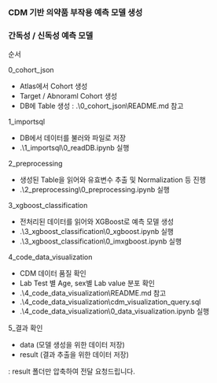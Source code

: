 ### CDM 기반 의약품 부작용 예측 모델 생성
### 간독성 / 신독성 예측 모델 

순서 

0_cohort_json
   - Atlas에서 Cohort 생성 
   - Target / Abnoraml Cohort 생성
   - DB에 Table 생성
   : .\0_cohort_json\README.md 참고

1_importsql 
   - DB에서 데이터를 불러와 파일로 저장 
   - .\1_importsql\0_readDB.ipynb 실행

2_preprocessing
   - 생성된 Table을 읽어와 유효변수 추출 및 Normalization 등 진행 
   - .\2_preprocessing\0_preprocessing.ipynb 실행

3_xgboost_classification
   - 전처리된 데이터를 읽어와 XGBoost로 예측 모델 생성 
   - .\3_xgboost_classification\0_xgboost.ipynb 실행
   - .\3_xgboost_classification\0_imxgboost.ipynb 실행

4_code_data_visualization
   - CDM 데이터 품질 확인 
   - Lab Test 별 Age, sex별 Lab value 분포 확인 
   - .\4_code_data_visualization\README.md 참고
   - .\4_code_data_visualization\cdm_visualization_query.sql
   - .\4_code_data_visualization\0_data_visualization.ipynb 실행
   
5_결과 확인
   - data (모델 생성을 위한 데이터 저장)
   - result (결과 추출을 위한 데이터 저장)

: result 폴더만 압축하여 전달 요청드립니다.
